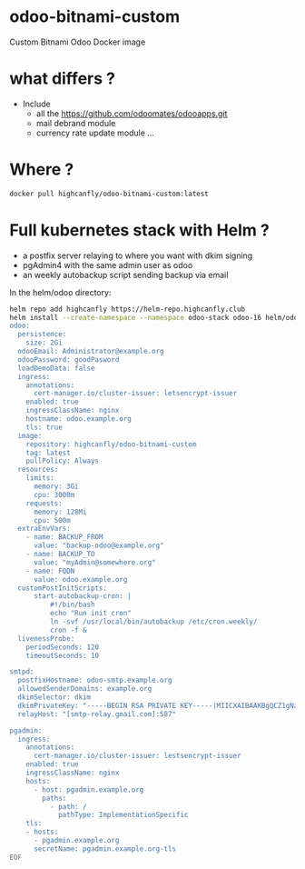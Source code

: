 # odoo-bitnami-custom
Custom Bitnami Odoo Docker image

# what differs ?
- Include
  - all the https://github.com/odoomates/odooapps.git
  - mail debrand module
  - currency rate update module
    …
# Where ?
```sh
docker pull highcanfly/odoo-bitnami-custom:latest
```

# Full kubernetes stack with Helm ?

- a postfix server relaying to where you want with dkim signing
- pgAdmin4 with the same admin user as odoo
- an weekly autobackup script sending backup via email  
  
In the helm/odoo directory:

```sh
helm repo add highcanfly https://helm-repo.highcanfly.club
helm install --create-namespace --namespace odoo-stack odoo-16 helm/odoo --values - << EOF
odoo:
  persistence:
    size: 2Gi
  odooEmail: Administrator@example.org
  odooPassword: goodPasword
  loadDemoData: false
  ingress:
    annotations:
      cert-manager.io/cluster-issuer: letsencrypt-issuer
    enabled: true
    ingressClassName: nginx
    hostname: odoo.example.org
    tls: true
  image:
    repository: highcanfly/odoo-bitnami-custom
    tag: latest
    pullPolicy: Always
  resources:
    limits:
      memory: 3Gi
      cpu: 3000m
    requests:
      memory: 128Mi
      cpu: 500m
  extraEnvVars:
    - name: BACKUP_FROM
      value: "backup-odoo@example.org"
    - name: BACKUP_TO
      value: "myAdmin@somewhere.org"
    - name: FQDN
      value: odoo.example.org
  customPostInitScripts:
      start-autobackup-cron: |
          #!/bin/bash
          echo "Run init cron"
          ln -svf /usr/local/bin/autobackup /etc/cron.weekly/
          cron -f &
  livenessProbe:
    periodSeconds: 120
    timeoutSeconds: 10

smtpd:
  postfixHostname: odoo-smtp.example.org
  allowedSenderDomains: example.org
  dkimSelector: dkim
  dkimPrivateKey: "-----BEGIN RSA PRIVATE KEY-----|MIICXAIBAAKBgQCZ1gNzg0yOP3U1XFAW2zVw8P96A848CtmoldTd0XhkOJgMyu0M|t7xC0TAp4wrpqZHVyZLekDPZUHPECsRm/Qp1tiMArKIHlaeBrPYDOgAkzTHQEmfW|5AMll34YukUViaZxuhuD8ErdLWlwEhJJqDf8lpqL8iNPsXQ2OYcIRQcigQIDAQAB|AoGAEti6UYOLdH3nwSLPGQ3ADVcpJWyj7o0xv0qj6o0IH9cjIaYWxpEX+mOgb/FF|2/yPRk7MtIGcKIqHtEPRbgCgMDu3VipWzK34blZ/2Eb/Rrn00kfhkA2N7PXJObBh|u2RKRiMzYkmnZ18LeJW1f8L/qgO42UEqzasu19Dugv021wUCQQD5sM1MYyUNg2PX|KY8tfV+0KJ4ZfmUzpdbEG0Za2AxnyD7NgZJ4579FWVxhKZsNYpLzL/gjuYOWBCA4|Wpw2cWrTAkEAnbkltTf/TIOBQMPaBTEPGBgDjt6Krr0zKMQ+0v5XFshogb1yZ96K|ZRYtvCEqjjnIzQ/NnLxJmsy9+phKJARA2wJBAMJnp9B7uROmYwvZLcMLRIJuxXmv|8Xee/XI+ki6U3EPJoyw6YCKGvWNvSf/Udwaa4zM4/AhEnnEk0TlPQyUYdUUCQDq9|FCz8MMj3BLDw/4YFckCf2NthR7ax4ZaiF1+OtzJV6o2+1xeVymbBLsEsfOPA42Zz|Jzji6mqLK4ljI+Fr8BcCQGus3D0lshbU1TF5A13kmm/kFdo+eaRGLnEiLvNqkRCk|n8VRc/pH4OD3vaSuKYDYRMRyj6Asl+q6zMGydCpeSxY=|-----END RSA PRIVATE KEY-----"
  relayHost: "[smtp-relay.gmail.com]:587"

pgadmin:
  ingress:
    annotations:
      cert-manager.io/cluster-issuer: lestsencrypt-issuer
    enabled: true
    ingressClassName: nginx
    hosts:
      - host: pgadmin.example.org
        paths:
          - path: /
            pathType: ImplementationSpecific
    tls:
    - hosts:
      - pgadmin.example.org
      secretName: pgadmin.example.org-tls
EOF
```